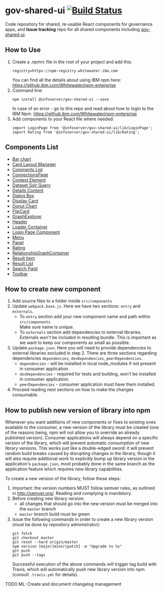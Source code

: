 # gov-shared-ui [![Build Status](https://travis.ibm.com/InformationServer/gov-shared-ui.svg?token=YWEwuqs6dBNtmTzRDVBg&branch=master)](https://travis.ibm.com/InformationServer/gov-shared-ui)
Code repository for shared, re-usable React components for governance apps, and **Issue tracking** repo for all shared components including [gov-shared-ui](https://github.ibm.com/InformationServer/gov-shared-ui).

## How to Use
1. Create a .npmrc file in the root of your project and add this:
   ```
   registry=https://npm-registry.whitewater.ibm.com
   ```
   You can find all the details about using IBM npm here: https://github.ibm.com/Whitewater/npm-enterprise
2. Command line:
   ```
   npm install @infoserver/gov-shared-ui --save
   ```
   In case of an error - go to this repo and read about how to login to the IBM Npm.
   https://github.ibm.com/Whitewater/npm-enterprise
3. Add components to your React file where needed:
   ```
   import LoginPage from '@infoserver/gov-shared-ui/lib/LoginPage';
   import Rating from '@infoserver/gov-shared-ui/lib/Rating';
   ```

## Components List
- [Bar chart](docs/BarChart.md)
- [Card Layout Manager](docs/CardLayoutManager.md)
- [Comments List](docs/CommentsList.md)
- [ConnectionsPage](docs/ConnectionsPage.md)
- [Context Element](docs/ContextElement.md)
- [Dataset Solr Query](docs/DatasetSolrQuery.md)
- [Details Content](docs/DetailsContent.md)
- [Dialog Box](docs/DialogBox.md)
- [Display Card](docs/DisplayCard.md)
- [Donut Chart](docs/DonutChart.md)
- [FlipCard](docs/FlipCard.md)
- [GraphExplorer](docs/GraphExplorer.md)
- [Header](docs/Header.md)
- [Loader Container](docs/LoaderContainer.md)
- [Login Page Component](docs/LoginPage.md)
- [Menu](docs/Menu.md)
- [Panel](docs/Panel.md)
- [Rating](docs/Rating.md)
- [RelationshipGraphContainer](docs/RelationshipGraphContainer.md)
- [Result Item](docs/ResultItem.md)
- [Result List](docs/ResultList.md)
- [Search Field](docs/SearchField.md)
- [Toolbar](docs/Toolbar.md)


## How to create new component
1. Add source files to a folder inside `src/components`
2. Update `webpack.base.js`. Here we have two sections: `entry` and `externals`. 
   * To `entry` section add your new component name and path within `src/components`  
     Make sure name is unique.
   * To `externals` section add dependencies to external libraries. Externals won't 
     be included in resulting bundle. This is important as we want to keep our components
     as small as possible.
3.  Update `package.json`.
    Here you will need to provide dependencies to external libraries excluded in step 2.
    There are three sections regarding dependencies `dependencies`, `devDependencies`, `peerDependencies`.
    * `dependencies` - will be installed in local node_modules if not present in consumer application.
    * `devDependencies` - required for tests and building, won't be installed in consumer application.
    * `peerDependencies` - consumer application must have them installed.
4. Proceed reading next sections on how to make the changes consumable.

## How to publish new version of library into npm
Whenever you want additions of new components or fixes to existing ones available to the consumer, a new version of the library must be created (one of the reasons being, npm will not allow you to override an already published version). Consumer applications will always depend on a specific version of the library, which will prevent automatic consumption of new library versions. This works just like a double-edged sword: it will prevent random build breaks caused by disrupting changes in the library, though it will also require additional work to explicitly bump up library version in the application's `package.json`, most probably done in the same branch as the application feature which requires new library capabilities.

To create a new version of the library, follow these steps:
1. Important: the version numbers MUST follow semver rules, as outlined in http://semver.org/. Reading and complying is mandatory.
2. Before creating new library version:
   - all changes that should go into the new version must be merged into the `master` branch
   - `master` branch build must be green
3. Issue the following commands in order to create a new library version (must be done by repository administrator):
   ```
   git fetch
   git checkout master
   git reset --hard origin/master
   npm version [major|minor|patch] -m "Upgrade to %s"
   git push
   git push --tags
   ```
   Successful execution of the above commands will trigger tag build with Travis, which will automatically push new library version into npm (consult `.travis.yml` for details).

TODO ML: Create and document changelog management
